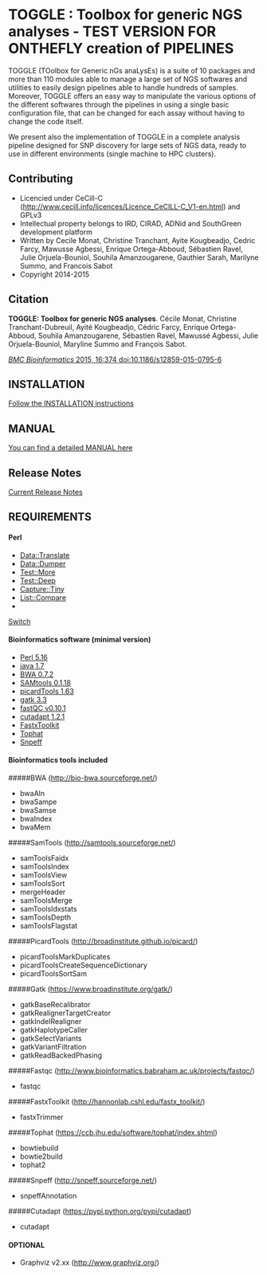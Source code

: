 TOGGLE : Toolbox for generic NGS analyses  - TEST VERSION FOR ONTHEFLY creation of PIPELINES
===========

TOGGLE (TOolbox for Generic nGs anaLysEs) is a suite of 10 packages and more than 110 modules able to manage a large set of NGS softwares
and utilities to easily design pipelines able to handle hundreds of samples. Moreover, TOGGLE offers an easy way to manipulate the various
options of the different softwares through the pipelines in using a single basic configuration file, that can be changed for each assay without
having to change the code itself.

We present also the implementation of TOGGLE in a complete analysis pipeline designed for SNP discovery for large sets of NGS data, ready to use
in different environments (single machine to HPC clusters).


##  Contributing

* Licencied under CeCill-C (http://www.cecill.info/licences/Licence_CeCILL-C_V1-en.html) and GPLv3
* Intellectual property belongs to IRD, CIRAD, ADNid and SouthGreen development platform
* Written by Cecile Monat, Christine Tranchant, Ayite Kougbeadjo, Cedric Farcy, Mawusse Agbessi, Enrique Ortega-Abboud, Sébastien Ravel, Julie Orjuela-Bouniol, Souhila Amanzougarene, Gauthier Sarah, Marilyne Summo, and Francois Sabot
* Copyright 2014-2015

##  Citation
**TOGGLE: Toolbox for generic NGS analyses**. Cécile Monat, Christine Tranchant-Dubreuil, Ayité Kougbeadjo, Cédric Farcy, Enrique
Ortega-Abboud, Souhila Amanzougarene, Sébastien Ravel, Mawussé Agbessi, Julie Orjuela-Bouniol, Maryline Summo and François Sabot.

[*BMC Bioinformatics* 2015, 16:374  doi:10.1186/s12859-015-0795-6][paperLink]

##  INSTALLATION

[Follow the INSTALLATION instructions][installLink]

## MANUAL

[You can find a detailed MANUAL here][manualLink]

## Release Notes

[Current Release Notes][releaseLink]

## REQUIREMENTS

#### Perl


* [Data::Translate](http://search.cpan.org/~davieira/Data_Translate-0.3/Translate.pm)
* [Data::Dumper](http://search.cpan.org/~smueller/Data-Dumper-2.154/Dumper.pm)
* [Test::More](http://search.cpan.org/~exodist/Test-Simple-1.001014/lib/Test/More.pm)
* [Test::Deep](http://search.cpan.org/~rjbs/Test-Deep-0.119/lib/Test/Deep.pm)
* [Capture::Tiny](http://search.cpan.org/~dagolden/Capture-Tiny-0.30/lib/Capture/Tiny.pm)
* [List::Compare](http://search.cpan.org/~jkeenan/List-Compare-0.53/lib/List/Compare.pm)
*
[Switch](https://metacpan.org/pod/Switch)


#### Bioinformatics software (minimal version)

* [Perl 5.16](https://www.perl.org/)
* [java 1.7](https://www.java.com/fr/)
* [BWA 0.7.2](http://bio-bwa.sourceforge.net/)
* [SAMtools 0.1.18](http://samtools.sourceforge.net/)
* [picardTools 1.63](http://broadinstitute.github.io/picard/)
* [gatk 3.3](https://www.broadinstitute.org/gatk/)
* [fastQC v0.10.1](http://www.bioinformatics.babraham.ac.uk/projects/fastqc/)
* [cutadapt 1.2.1](https://pypi.python.org/pypi/cutadapt)
* [FastxToolkit](http://hannonlab.cshl.edu/fastx_toolkit/)
* [Tophat](https://ccb.jhu.edu/software/tophat/index.shtml)
* [Snpeff](http://snpeff.sourceforge.net/)

#### Bioinformatics tools included

#####BWA (http://bio-bwa.sourceforge.net/)

- bwaAln
- bwaSampe
- bwaSamse
- bwaIndex
- bwaMem

#####SamTools (http://samtools.sourceforge.net/)

- samToolsFaidx
- samToolsIndex
- samToolsView
- samToolsSort
- mergeHeader
- samToolsMerge
- samToolsIdxstats
- samToolsDepth
- samToolsFlagstat

#####PicardTools (http://broadinstitute.github.io/picard/)

- picardToolsMarkDuplicates
- picardToolsCreateSequenceDictionary
- picardToolsSortSam

#####Gatk (https://www.broadinstitute.org/gatk/)

- gatkBaseRecalibrator
- gatkRealignerTargetCreator
- gatkIndelRealigner
- gatkHaplotypeCaller
- gatkSelectVariants
- gatkVariantFiltration
- gatkReadBackedPhasing

#####Fastqc (http://www.bioinformatics.babraham.ac.uk/projects/fastqc/)

- fastqc

#####FastxToolkit (http://hannonlab.cshl.edu/fastx_toolkit/)

- fastxTrimmer

#####Tophat (https://ccb.jhu.edu/software/tophat/index.shtml)

- bowtiebuild
- bowtie2build
- tophat2

#####Snpeff (http://snpeff.sourceforge.net/)

- snpeffAnnotation

#####Cutadapt (https://pypi.python.org/pypi/cutadapt)

- cutadapt

#### OPTIONAL
- Graphviz v2.xx (http://www.graphviz.org/)



[paperLink]:http://www.biomedcentral.com/1471-2105/16/374
[installLink]:https://github.com/SouthGreenPlatform/TOGGLE-DEV/blob/onTheFlyv2/INSTALL.md
[manualLink]:https://github.com/SouthGreenPlatform/TOGGLE-DEV/blob/onTheFlyv2/MANUAL.md
[releaseLink]:https://github.com/SouthGreenPlatform/TOGGLE-DEV/blob/onTheFlyv2/ReleaseNotes.md
